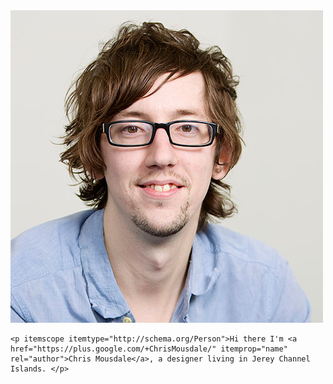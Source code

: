<div class="profile" itemprop="author">
	<img src="/img/chrismousdale.jpg" alt="" class="img-circle"/>
	
	<p itemscope itemtype="http://schema.org/Person">Hi there I'm <a href="https://plus.google.com/+ChrisMousdale/" itemprop="name" rel="author">Chris Mousdale</a>, a designer living in Jerey Channel Islands. </p>

</div>